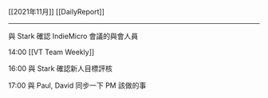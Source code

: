 [[2021年11月]]
[[DailyReport]]

---

與 Stark 確認 IndieMicro 會議的與會人員

14:00 [[VT Team Weekly]]

16:00 與 Stark 確認新人目標評核

17:00 與 Paul, David 同步一下 PM 該做的事